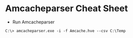 # Amcacheparser Cheat Sheet

- Run Amcacheparser

```
C:\> amcacheparser.exe -i -f Amcache.hve --csv C:\Temp
```
